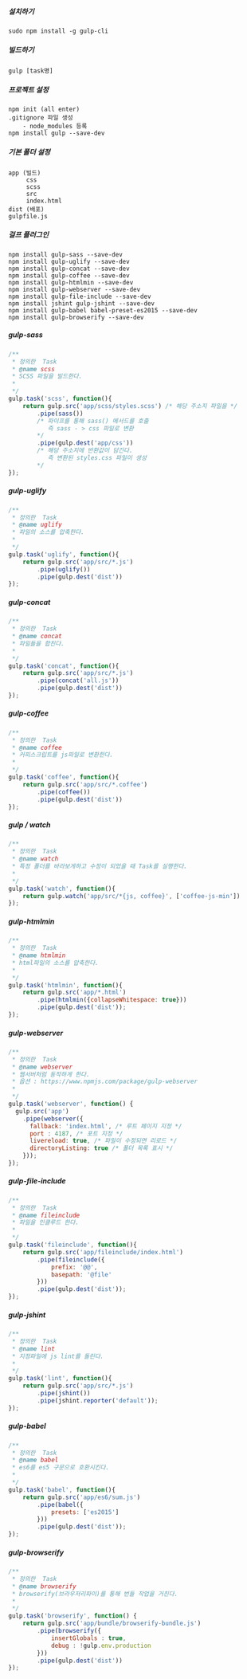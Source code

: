 ##### 설치하기
    sudo npm install -g gulp-cli

##### 빌드하기
    gulp [task명]

##### 프로젝트 설정
    npm init (all enter)
    .gitignore 파일 생성
        - node_modules 등록
    npm install gulp --save-dev

##### 기본 폴더 설정
    app (빌드)
         css
         scss
         src
         index.html
    dist (배포)
    gulpfile.js

##### 걸프 플러그인
    npm install gulp-sass --save-dev
    npm install gulp-uglify --save-dev
    npm install gulp-concat --save-dev
    npm install gulp-coffee --save-dev
    npm install gulp-htmlmin --save-dev
    npm install gulp-webserver --save-dev
    npm install gulp-file-include --save-dev
    npm install jshint gulp-jshint --save-dev
    npm install gulp-babel babel-preset-es2015 --save-dev
    npm install gulp-browserify --save-dev

##### gulp-sass
```javascript
/**
 * 정의한  Task
 * @name scss
 * SCSS 파일을 빌드한다.
 *
 */
gulp.task('scss', function(){
    return gulp.src('app/scss/styles.scss') /* 해당 주소지 파일을 */
        .pipe(sass())
        /* 파이프를 통해 sass() 메서드를 호출
           즉 sass - > css 파일로 변환
        */
        .pipe(gulp.dest('app/css'))
        /* 해당 주소지에 반환값이 담긴다.
           즉 변환된 styles.css 파일이 생성
        */
});
```

##### gulp-uglify
```javascript
/**
 * 정의한  Task
 * @name uglify
 * 파일의 소스를 압축한다.
 *
 */
gulp.task('uglify', function(){
    return gulp.src('app/src/*.js')
        .pipe(uglify())
        .pipe(gulp.dest('dist'))
});
```

##### gulp-concat
```javascript
/**
 * 정의한  Task
 * @name concat
 * 파일들을 합친다.
 *
 */
gulp.task('concat', function(){
    return gulp.src('app/src/*.js')
        .pipe(concat('all.js'))
        .pipe(gulp.dest('dist'))
});
```

##### gulp-coffee
```javascript
/**
 * 정의한  Task
 * @name coffee
 * 커피스크립트를 js파일로 변환한다.
 *
 */
gulp.task('coffee', function(){
    return gulp.src('app/src/*.coffee')
        .pipe(coffee())
        .pipe(gulp.dest('dist'))
});
```

##### gulp / watch
```javascript
/**
 * 정의한  Task
 * @name watch
 * 특정 폴더를 바라보게하고 수정이 되었을 때 Task를 실행한다.
 *
 */
gulp.task('watch', function(){
    return gulp.watch('app/src/*{js, coffee}', ['coffee-js-min'])
});
```

##### gulp-htmlmin
```javascript
/**
 * 정의한  Task
 * @name htmlmin
 * html파일의 소스를 압축한다.
 *
 */
gulp.task('htmlmin', function(){
    return gulp.src('app/*.html')
        .pipe(htmlmin({collapseWhitespace: true}))
        .pipe(gulp.dest('dist'));
});
```

##### gulp-webserver
```javascript
/**
 * 정의한  Task
 * @name webserver
 * 웹서버처럼 동작하게 한다.
 * 옵션 : https://www.npmjs.com/package/gulp-webserver
 * 
 */
gulp.task('webserver', function() {
  gulp.src('app')
    .pipe(webserver({
      fallback: 'index.html', /* 루트 페이지 지정 */
      port : 4187, /* 포트 지정 */
      livereload: true, /* 파일이 수정되면 리로드 */
      directoryListing: true /* 폴더 목록 표시 */
    }));
});
```

##### gulp-file-include
```javascript
/**
 * 정의한  Task
 * @name fileinclude
 * 파일을 인클루드 한다.
 *
 */
gulp.task('fileinclude', function(){
    return gulp.src('app/fileinclude/index.html')
        .pipe(fileinclude({
            prefix: '@@',
            basepath: '@file'
        }))
        .pipe(gulp.dest('dist'));
});
```

##### gulp-jshint
```javascript
/**
 * 정의한  Task
 * @name lint
 * 지정파일에 js lint를 돌린다.
 *
 */
gulp.task('lint', function(){
    return gulp.src('app/src/*.js')
        .pipe(jshint())
        .pipe(jshint.reporter('default'));
});
```

##### gulp-babel
```javascript
/**
 * 정의한  Task
 * @name babel
 * es6를 es5 구문으로 호환시킨다.
 *
 */
gulp.task('babel', function(){
    return gulp.src('app/es6/sum.js')
        .pipe(babel({
            presets: ['es2015']
        }))
        .pipe(gulp.dest('dist'));
});
```

##### gulp-browserify
```javascript
/**
 * 정의한  Task
 * @name browserify
 * browserify(브라우저리파이)를 통해 번들 작업을 거친다.
 *
 */
gulp.task('browserify', function() {
    return gulp.src('app/bundle/browserify-bundle.js')
        .pipe(browserify({
            insertGlobals : true,
            debug : !gulp.env.production
        }))
        .pipe(gulp.dest('dist'))
});
```